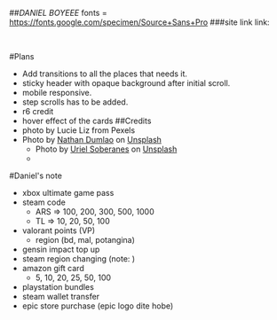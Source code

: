 ##_DANIEL BOYEEE_
fonts = https://fonts.google.com/specimen/Source+Sans+Pro
###site link
link:

</br>

#Plans

- Add transitions to all the places that needs it.
- sticky header with opaque background after initial scroll.
- mobile responsive.
- step scrolls has to be added.
- r6 credit
- hover effect of the cards
  ##Credits
- photo by Lucie Liz from Pexels
- Photo by <a href="https://unsplash.com/@nate_dumlao?utm_source=unsplash&utm_medium=referral&utm_content=creditCopyText">Nathan Dumlao</a> on <a href="https://unsplash.com/s/photos/payment?utm_source=unsplash&utm_medium=referral&utm_content=creditCopyText">Unsplash</a>
  - Photo by <a href="https://unsplash.com/@soberanes?utm_source=unsplash&utm_medium=referral&utm_content=creditCopyText">Uriel Soberanes</a> on <a href="https://unsplash.com/s/photos/girl-gamer?utm_source=unsplash&utm_medium=referral&utm_content=creditCopyText">Unsplash</a>
  -

#Daniel's note

- xbox ultimate game pass
- steam code
  - ARS => 100, 200, 300, 500, 1000
  - TL => 10, 20, 50, 100
- valorant points (VP)
  - region (bd, mal, potangina)
- gensin impact top up
- steam region changing (note: )
- amazon gift card
  - 5, 10, 20, 25, 50, 100
- playstation bundles
- steam wallet transfer
- epic store purchase (epic logo dite hobe)



